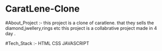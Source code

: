 # CaratLene-Clone

#About_Project :- this project is a clone of caratlene. that they sells the diamond,jwellery,rings etc 
this project is a collabrative project made in 4 day .


#Tech_Stack :-
  HTML
  CSS
  JAVASCRIPT
  
